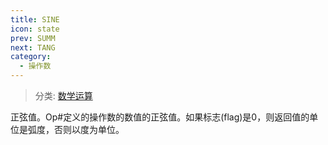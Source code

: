 ```yaml
---
title: SINE
icon: state
prev: SUMM
next: TANG
category:
  - 操作数
---
```


> 分类: [数学运算](/hb/operands/136/899/  "Zemax 操作数 数学运算")

正弦值。Op#定义的操作数的数值的正弦值。如果标志(flag)是0，则返回值的单位是弧度，否则以度为单位。